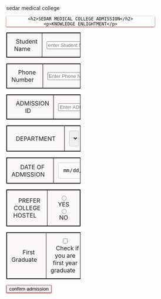 <!DOCTYPE html>
<html>
<head>
  <index>
    sedar medical college
  </index>
	<title>SEDAR MEDICAL COLLEGE</title>
<style>
* {
  box-sizing: border-box;
  
  
}

input[type=text], select, textarea {
  width: 100%;
  padding: 12px;
  border: 1px solid #ccc;
  border-radius: 1px;
  resize: vertical;
}

label {
  padding: 12px 12px 12px 0;
  
}
input[type=date], select, textarea {
  width: 100%;
  padding: 12px;
  border: 1px solid #ccc;
  border-radius: 4px;
  resize: vertical;
}
label {
  padding: 12px 12px 12px 12px;
  
}

input[type=submit] {
background-color: Green;  
border: none; 
color: white; 
padding: 12px 210px; 
text-align: center; 
text-decoration: none; 
display: inline-block; 
margin: 2px 6px; 
cursor: pointer; 
font-size:20px;
-moz-box-align: center;
}

input[type=submit]:hover {
  background-color: #45a049;
  display: flex;
  align-content: center;
  
}
.header {
  color: #0f0101;
  text-align: center;
  box-shadow: 0 1px 3px rgba(216, 5, 5, 0.815), 0 1px 2px rgba(0,0,0,0.24);
}

.content {
  border-radius: 0px;
  background-color: #f2f2f2;
  padding: 50px;
  float:center;
  font-style: normal;
  font-family: 'Times New Roman', Times, serif;
  
}

.col-25 {
  flex:1px;
  float: left;
  width: 50%;
  margin-top:12px;
  display: table;
}

.col-75 {
  float: left;
  width: 50%;
  margin-top: 12px;
  display: table;
}

.row::after {
  content: "";
  display: table;
  clear:both;
}
table{
  border:1px solid black;
  width:50%;
  float:center;

}
table.center{
  margin-right: auto;
  margin-left: auto;
  float: center;
}
tr,th,td{
  width: 50%;
  border: 1px solid rgb(17, 0, 0);
  background-color: rgb(250, 248, 248);
  padding: 12px;
  float: center;
}
tr,td.center{
  margin-right: auto;
  margin-left: auto;
}
[class*="col-"] {
  width: 100%;
}

div {
  resize: horizontal;
  overflow: auto;
}
textarea {
  resize: none;
}
@media only screen and (min-width: 600px) {
  /* For tablets: */
  .col-s-1 {width: 8.33%;}
  .col-s-2 {width: 16.66%;}
  .col-s-3 {width: 25%;}
  .col-s-4 {width: 33.33%;}
  .col-s-5 {width: 41.66%;}
  .col-s-6 {width: 50%;}
  .col-s-7 {width: 58.33%;}
  .col-s-8 {width: 66.66%;}
  .col-s-9 {width: 75%;}
  .col-s-10 {width: 83.33%;}
  .col-s-11 {width: 91.66%;}
  .col-s-12 {width: 100%;}
}
@media only screen and (min-width: 768px) {
  /* For desktop: */
  .col-1 {width: 8.33%;}
  .col-2 {width: 16.66%;}
  .col-3 {width: 25%;}
  .col-4 {width: 33.33%;}
  .col-5 {width: 41.66%;}
  .col-6 {width: 50%;}
  .col-7 {width: 58.33%;}
  .col-8 {width: 66.66%;}
  .col-9 {width: 75%;}
  .col-10 {width: 83.33%;}
  .col-11 {width: 91.66%;}
  .col-12 {width: 100%;}
}


@media screen and (max-width: 600px) {
  .col-25, .col-75, input[type=submit] {
    width: 100%;
    margin-top: 5px;
  }
}
</style>
</head>
<body>
<td>
<div class="header">
  
	<h2>SEDAR MEDICAL COLLEGE ADMISSION</h2>
	<p>KNOWLEDGE ENLIGHTMENT</p>

</div>
</td>
<style>
	div {
	  background-image: url('COLLEGE.jpg');
	  background-repeat: no-repeat;
    background-attachment: fixed;
    background-size: 100% 100%;
	}
</style>

<div class="content">
  <form onsubmit="return display()">
  <table style="text-align:center;">
  <tr>
   <div class="row">
    <div class="col-25">
      <td><label for="Student Name">Student Name</label></td>
    </div>
    <div class="col-75">
      <td><input type="text" id="name" name="Student Name" placeholder="enter Student Name.."></td>
    </div>
   </div>
  </tr>
  </table>
  <table style="text-align:center;">
  <tr>
   <div class="row">
    <div class="col-25">
      <td><label for="Phone Number">Phone Number</label></td>
    </div>
    <div class="col-75">
      <td><input type="text" id="Phone Number" name="Phone Number" placeholder="Enter Phone Number.."></td>
    </div>
   </div>
  </tr>
  </table>
  <table style="text-align:center;">
   <div class="row">
    <div class="col-25">
      <td><label for="ADMISSION ID">ADMISSION ID</label></td>
    </div>
    <div class="col-75">
      <td><input type="text" id="ADMISSION ID" name="ADMISSION ID" placeholder="Enter ADMISSION ID.."></td>
    </div>
   </div>
  </table>
  <table style="text-align:center;">
   <div class="row">
    <div class="col-25">
      <td><label for="DEPARTMENT">DEPARTMENT</label></td>
    </div>
    <div class="col-75">
      <td>
       <select type="text" id="DEPARTMENT" name="DEPARTMENT" placeholder="Your DEPARTMENT..">
        <option value="enter the department">enter the department</option>
		    <option value="MBBS">MBBS</option>
        <option value="BDS">BDS</option>
        <option value="BHMS">BHMS</option>
       </select>
      </td>
    </div>
   </div>
  </table>
  <table style="text-align:center;">
   <div class="row">
    <div class="col-25">
      <td><label for="DATE OF ADMISSION">DATE OF ADMISSION</label></td>
    </div>
    <div class="col-75">
	    <td><input type="date" id="DATE OF ADMISSION" name="DATE OF ADMISSION" placeholder="mm/dd/yyyy"></td>
	  </div>
   </div>
  </table>
  <table style="text-align:center;"> 
   <div class="row">
	  <div class="col-25">
	    <td><label for="PREFER COLLEGE HOSTEL">PREFER COLLEGE HOSTEL</label></td>
	  </div>
	  <div class="col-75">
     <td>
	    <span id=hostel></span>
	    <input type="radio" id="YES" name="Prefer College Hostel">
	    <label for="YES">YES</label>
	    <input type="radio" id="NO" name="Prefer College Hostel">
	    <label for="NO">NO</label>
     </td>
	  </div>
   </div>
  </table>
  <table style="text-align:center;">
   <div class="row">
	  <div class="col-25">
	    <td><label for="First Graduate">First Graduate</label></td>
	  </div>
	  <div class="col-75">
	    <td><input type="checkbox" id="firstGraduate" name="Check if you are first year graduate">
	    <label for="Check if you are first year graduate">Check if you are first year graduate</label></td>
	  </div>
   </div>
  </table>
  <div class="row">
    <input  type=submit id="Submit" value="confirm admission" class="header">
  </div>
  </form>
</div>
<div id="result"></div>
<script>
	function display(){
	var name = document.getElementById("name").value;
	var department = document.getElementById("DEPARTMENT").value;
	var hostel = document.getElementById("hostel").value;
	var firstGraduate = document.getElementById("firstGraduate").value;
	var result = document.getElementById("result");
	console.log(firstGraduate);
	switch(department){
		case 'MBBS':
		admission_fee = 2300000;
		tution_fee = 90000;
		break;
		case 'BDS':
		admission_fee = 1500000;
		tution_fee = 80000;
		break;
		case 'BHMS':
		admission_fee = 1235000;
		tution_fee = 95000;
		break;
	}
	if(hostel == 'YES')
	hostel_fee = 96000;
	else
	hostel_fee = 0;
	college_fee = admission_fee + tution_fee + hostel_fee;
	if(firstGraduate == 'on')
	college_fee -= 25000;
	console.log(college_fee);
	result.innerHTML = "Hello <span class='innerhtml'>" + name + "</span><br>Your ADMISSION FEE is Rs.<span class='innerhtml'>"+ admission_fee + "</span><br>TUTION FEE is Rs.<span class='innerhtml'>"
	+ tution_fee + "</span><br>Hostel Fee is Rs.<span class='innerhtml'>" + hostel_fee + "</span><br>Total COLLEGE FEE is Rs.<span class='innerhtml'>" + college_fee + "</span>";
	return false;
	}
	document.getElementById("result").style.color = "#FFFFFF";
	document.getElementById("result").style.font = "Times new roman";
  document.getElementById("result").style.fontSize = "20px";
  let txt=document.getElementById("result");
  txt.style.textAlign = "center";
</script>

</body>
</html>
